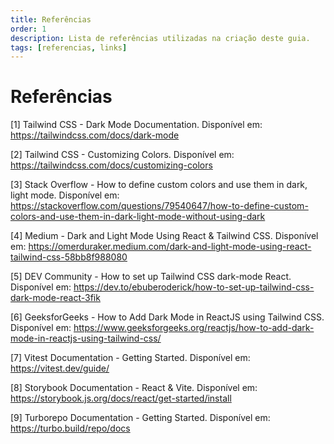 ```yaml
---
title: Referências
order: 1
description: Lista de referências utilizadas na criação deste guia.
tags: [referencias, links]
---
```


# Referências

[1] Tailwind CSS - Dark Mode Documentation. Disponível em: https://tailwindcss.com/docs/dark-mode

[2] Tailwind CSS - Customizing Colors. Disponível em: https://tailwindcss.com/docs/customizing-colors

[3] Stack Overflow - How to define custom colors and use them in dark, light mode. Disponível em: https://stackoverflow.com/questions/79540647/how-to-define-custom-colors-and-use-them-in-dark-light-mode-without-using-dark

[4] Medium - Dark and Light Mode Using React & Tailwind CSS. Disponível em: https://omerduraker.medium.com/dark-and-light-mode-using-react-tailwind-css-58bb8f988080

[5] DEV Community - How to set up Tailwind CSS dark-mode React. Disponível em: https://dev.to/ebuberoderick/how-to-set-up-tailwind-css-dark-mode-react-3fik

[6] GeeksforGeeks - How to Add Dark Mode in ReactJS using Tailwind CSS. Disponível em: https://www.geeksforgeeks.org/reactjs/how-to-add-dark-mode-in-reactjs-using-tailwind-css/

[7] Vitest Documentation - Getting Started. Disponível em: https://vitest.dev/guide/

[8] Storybook Documentation - React & Vite. Disponível em: https://storybook.js.org/docs/react/get-started/install

[9] Turborepo Documentation - Getting Started. Disponível em: https://turbo.build/repo/docs


